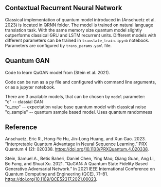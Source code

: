 

## Contextual Recurrent Neural Network
Classical implementation of quantum model introduced in (Anschuetz et al. 2023) is located in QRNN folder. The model is trained on natural language translation task. With the same memory size quantum model slightly outperforms classical GRU and LSTM recurrent units. Different models with different parameters can be trained in `translate_train.ipynb` notebook. Parameters are configured by `trans_params.yaml` file.

## Quantum GAN

Code to learn QuGAN model from (Stein et al. 2021).

Code can be run as a py file and configured with command line arguments, or as a jupyter notebook.

There are 3 available models, that can be chosen by `model` parameter:\
"c" -- classial GAN \
"q_exp" -- expectation value base quantum model with classical noise \
"q_sample" -- quantum sample based model. Uses quantum randomness

## Reference
Anschuetz, Eric R., Hong-Ye Hu, Jin-Long Huang, and Xun Gao. 2023. “Interpretable Quantum Advantage in Neural Sequence Learning.” PRX Quantum 4 (2): 020338. https://doi.org/10.1103/PRXQuantum.4.020338.

Stein, Samuel A., Betis Baheri, Daniel Chen, Ying Mao, Qiang Guan, Ang Li, Bo Fang, and Shuai Xu. 2021. “QuGAN: A Quantum State Fidelity Based Generative Adversarial Network.” In 2021 IEEE International Conference on Quantum Computing and Engineering (QCE), 71–81. https://doi.org/10.1109/QCE52317.2021.00023.
